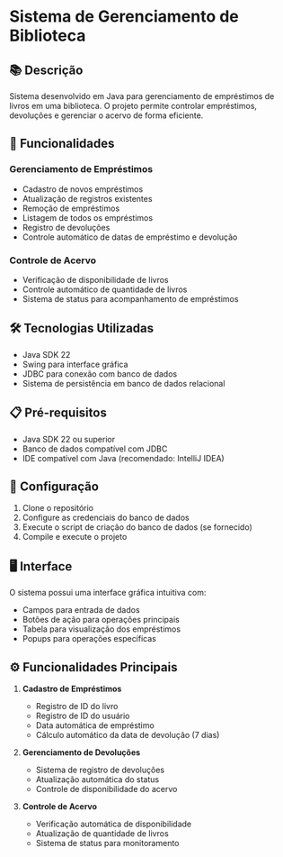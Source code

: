 # Sistema de Gerenciamento de Biblioteca

## 📚 Descrição
Sistema desenvolvido em Java para gerenciamento de empréstimos de livros em uma biblioteca. O projeto permite controlar empréstimos, devoluções e gerenciar o acervo de forma eficiente.

## 🚀 Funcionalidades

### Gerenciamento de Empréstimos
- Cadastro de novos empréstimos
- Atualização de registros existentes
- Remoção de empréstimos
- Listagem de todos os empréstimos
- Registro de devoluções
- Controle automático de datas de empréstimo e devolução

### Controle de Acervo
- Verificação de disponibilidade de livros
- Controle automático de quantidade de livros
- Sistema de status para acompanhamento de empréstimos

## 🛠️ Tecnologias Utilizadas
- Java SDK 22
- Swing para interface gráfica
- JDBC para conexão com banco de dados
- Sistema de persistência em banco de dados relacional

## 📋 Pré-requisitos
- Java SDK 22 ou superior
- Banco de dados compatível com JDBC
- IDE compatível com Java (recomendado: IntelliJ IDEA)

## 🔧 Configuração
1. Clone o repositório
2. Configure as credenciais do banco de dados
3. Execute o script de criação do banco de dados (se fornecido)
4. Compile e execute o projeto

## 🖥️ Interface
O sistema possui uma interface gráfica intuitiva com:
- Campos para entrada de dados
- Botões de ação para operações principais
- Tabela para visualização dos empréstimos
- Popups para operações específicas

## ⚙️ Funcionalidades Principais
1. **Cadastro de Empréstimos**
   - Registro de ID do livro
   - Registro de ID do usuário
   - Data automática de empréstimo
   - Cálculo automático da data de devolução (7 dias)

2. **Gerenciamento de Devoluções**
   - Sistema de registro de devoluções
   - Atualização automática do status
   - Controle de disponibilidade do acervo

3. **Controle de Acervo**
   - Verificação automática de disponibilidade
   - Atualização de quantidade de livros
   - Sistema de status para monitoramento
